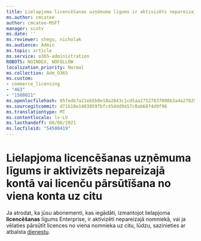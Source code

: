 ```yaml
---
title: Lielapjoma licencēšanas uzņēmuma līgums ir aktivizēts nepareizajā kontā
ms.author: cmcatee
author: cmcatee-MSFT
manager: scotv
ms.date: ''
ms.reviewer: shegu, nicholak
ms.audience: Admin
ms.topic: article
ms.service: o365-administration
ROBOTS: NOINDEX, NOFOLLOW
localization_priority: Normal
ms.collection: Adm_O365
ms.custom:
- commerce_licensing
- "463"
- "1500021"
ms.openlocfilehash: 05fedb7a21eb5b0e18a2843c1cd5aa27527837098b3a4a278298d2e92d8da6d3
ms.sourcegitcommit: d71b18e1403859fbfc45ddd9a57c8ab68f4d9f96
ms.translationtype: MT
ms.contentlocale: lv-LV
ms.lasthandoff: 08/06/2021
ms.locfileid: "54500419"
---
```

# <a name="volume-licensing-enterprise-agreement-activated-on-the-wrong-account-or-transferring-licenses-from-one-account-to-another"></a>Lielapjoma licencēšanas uzņēmuma līgums ir aktivizēts nepareizajā kontā vai licenču pārsūtīšana no viena konta uz citu

Ja atrodat, ka jūsu  abonementi, kas iegādāti, izmantojot lielapjoma **licencēšanas** līgums Enterprise, ir aktivizēti nepareizajā nomniekā, vai ja vēlaties pārsūtīt licences no viena nomnieka uz citu, lūdzu, sazinieties ar atbalsta [dienestu](https://go.microsoft.com/fwlink/p/?linkid=518322).